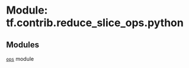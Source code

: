 <div itemscope itemtype="http://developers.google.com/ReferenceObject">
<meta itemprop="name" content="tf.contrib.reduce_slice_ops.python" />
<meta itemprop="path" content="Stable" />
</div>

# Module: tf.contrib.reduce_slice_ops.python



## Modules

[`ops`](../../../tf/contrib/reduce_slice_ops/python/ops.md) module

